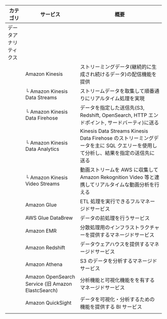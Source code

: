 | カテゴリ             | サービス                                           | 概要                                                                                                                           |
| -------------------- | -------------------------------------------------- | ------------------------------------------------------------------------------------------------------------------------------ |
| データアナリティクス |                                                    |                                                                                                                                |
|                      | Amazon Kinesis                                     | ストリーミングデータ(継続的に生成され続けるデータ)の配信機能を提供                                                             |
|                      | └ Amazon Kinesis Data Streams                      | ストリームデータを取集して順番通りにリアルタイム処理を実現                                                                     |
|                      | └ Amazon Kinesis Data Firehose                     | データを指定した送信先(S3, Redshift, OpenSearch, HTTP エンドポイント, サードバーティ)に送る                                    |
|                      | └ Amazon Kinesis Data Analytics                    | Kinesis Data Streams Kinesis Data Firehose のストリーミングデータを主に SQL クエリーを使用して分析し、結果を指定の送信先に送る |
|                      | └ Amazon Kinesis Video Streams                     | 動画ストリームを AWS に収集して Amazon Rekognition Video 等と連携してリアルタイムな動画分析を行える                            |
|                      | Amazon Glue                                        | ETL 処理を実行できるフルマネージドサービス                                                                                     |
|                      | AWS Glue DataBrew                                  | データの前処理を行うサービス                                                                                                   |
|                      | Amazon EMR                                         | 分散処理用のインフラストラクチャーを提供するマネージドサービス                                                                 |
|                      | Amazon Redshift                                    | データウェアハウスを提供するマネージドサービス                                                                                 |
|                      | Amazon Athena                                      | S3 のデータを分析するマネージドサービス                                                                                        |
|                      | Amazon OpenSearch Service (旧 Amazon ElastcSearch) | 分析機能と可視化機能をを有するマネージドサービス                                                                               |
|                      | Amazon QuickSight                                  | データを可視化・分析するための機能を提供する BI サービス                                                                       |
|                      |                                                    |                                                                                                                                |
